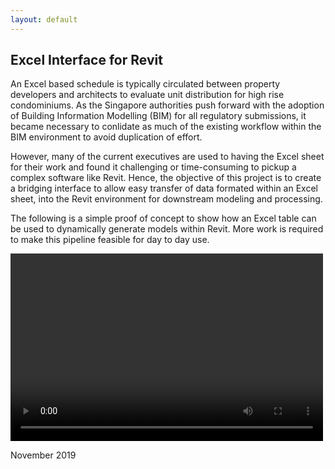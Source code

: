```yaml
---
layout: default
---
```


## Excel Interface for Revit  

An Excel based schedule is typically circulated between property developers and architects to evaluate unit distribution for high rise condominiums. As the Singapore authorities push forward with the adoption of Building Information Modelling (BIM) for all regulatory submissions, it became necessary to conlidate as much of the existing workflow within the BIM environment to avoid duplication of effort.

However, many of the current executives are used to having the Excel sheet for their work and found it challenging or time-consuming to pickup a complex software like Revit. Hence, the objective of this project is to create a bridging interface to allow easy transfer of data formated within an Excel sheet, into the Revit environment for downstream modeling and processing.

The following is a simple proof of concept to show how an Excel table can be used to dynamically generate models within Revit. More work is required to make this pipeline feasible for day to day use. 

<video width="500" height="300" controls="controls">
  <source src="https://gxite.github.io/portfolio/video/excel_to_revit.mp4" type="video/mp4" >
</video>


November 2019